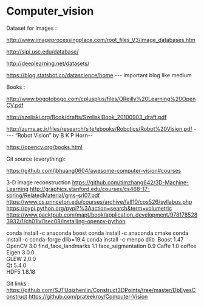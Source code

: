 ﻿# Computer_vision

Dataset for images :

http://www.imageprocessingplace.com/root_files_V3/image_databases.htm

http://sipi.usc.edu/database/

http://deeplearning.net/datasets/

https://blog.statsbot.co/datascience/home   --- important blog like medium







Books :

http://www.bogotobogo.com/cplusplus/files/OReilly%20Learning%20OpenCV.pdf


http://szeliski.org/Book/drafts/SzeliskiBook_20100903_draft.pdf


http://zums.ac.ir/files/research/site/ebooks/Robotics/Robot%20Vision.pdf  ---- “Robot Vision” by B K P Horn-- 

 
https://opencv.org/books.html


Git source (everything):

https://github.com/jbhuang0604/awesome-computer-vision#courses


3-D image reconstruction
https://github.com/timzhang642/3D-Machine-Learning
http://graphics.stanford.edu/courses/cs468-17-spring/RelatedMaterial/gms-srl07.pdf
https://www.cs.princeton.edu/courses/archive/fall10/cos526/syllabus.php
https://pypi.python.org/pypi?%3Aaction=search&term=volumetric
https://www.packtpub.com/mapt/book/application_development/9781785283932/1/ch01lvl1sec08/installing-opencv-python

conda install -c anaconda boost
conda install -c anaconda cmake
conda install -c conda-forge dlib=19.4
conda install -c menpo dlib 
Boost	1.47	
OpenCV	3.0	
find_face_landmarks	1.1	
face_segmentation	0.9	
Caffe	1.0	coffee
Eigen	3.0.0	
GLEW	2.0.0	
Qt	5.4.0	
HDF5	1.8.18

Git links :
https://github.com/SJTUqizhenlin/Construct3DPoints/tree/master/DbEyesConstruct
https://github.com/prateekroy/Computer-Vision

